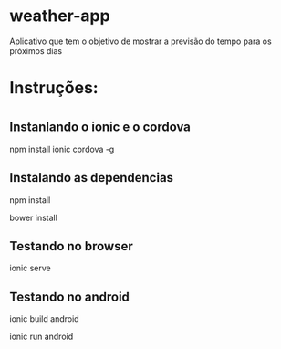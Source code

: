 # weather-app
Aplicativo que tem o objetivo de mostrar a previsão do tempo para os próximos dias

<h1>Instruções:<h1>

<h2>Instanlando o ionic e o cordova</h2>
<p>npm install ionic cordova -g</p>

<h2>Instalando as dependencias</h2>
<p>npm install</p>
<p>bower install</p>

<h2>Testando no browser</h2>
<p>ionic serve</p>

<h2>Testando no android</h2>
<p>ionic build android</p>
<p>ionic run android</p>

